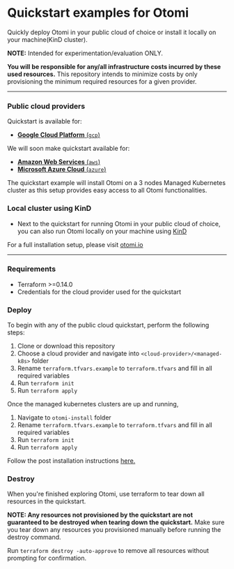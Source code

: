 # Quickstart examples for Otomi

Quickly deploy Otomi in your public cloud of choice or install it locally on your machine(KinD cluster).

**NOTE:** Intended for experimentation/evaluation ONLY.

**You will be responsible for any/all infrastructure costs incurred by these used resources.**
This repository intends to minimize costs by only provisioning the minimum required resources for a given provider.

---
### Public cloud providers

Quickstart is available for:

- [**Google Cloud Platform** (`gcp`)](./gcp)

We will soon make quickstart available for:
- [**Amazon Web Services** (`aws`)](./aws)
- [**Microsoft Azure Cloud** (`azure`)](./azure)

The quickstart example will install Otomi on a 3 nodes Managed Kubernetes cluster as this setup provides easy access to all Otomi functionalities.

### Local cluster using KinD
- Next to the quickstart for running Otomi in your public cloud of choice, you can also run Otomi locally on your machine using [KinD](https://kind.sigs.k8s.io/)

For a full installation setup, please visit [otomi.io](https://otomi.io)

----
### Requirements

- Terraform >=0.14.0
- Credentials for the cloud provider used for the quickstart
### Deploy

To begin with any of the public cloud quickstart, perform the following steps:

1. Clone or download this repository
2. Choose a cloud provider and navigate into `<cloud-provider>/<managed-k8s>` folder
3. Rename `terraform.tfvars.example` to `terraform.tfvars` and fill in all required variables
4. Run `terraform init`
5. Run `terraform apply`

Once the managed kubernetes clusters are up and running,

1. Navigate to `otomi-install` folder
2. Rename `terraform.tfvars.example` to `terraform.tfvars` and fill in all required variables
3. Run `terraform init`
4. Run `terraform apply`

Follow the post installation instructions [here.](https://otomi.io/docs/installation/post-install-actions)

### Destroy

When you're finished exploring Otomi, use terraform to tear down all resources in the quickstart.

**NOTE: Any resources not provisioned by the quickstart are not guaranteed to be destroyed when tearing down the quickstart.**
Make sure you tear down any resources you provisioned manually before running the destroy command.

Run `terraform destroy -auto-approve` to remove all resources without prompting for confirmation.
